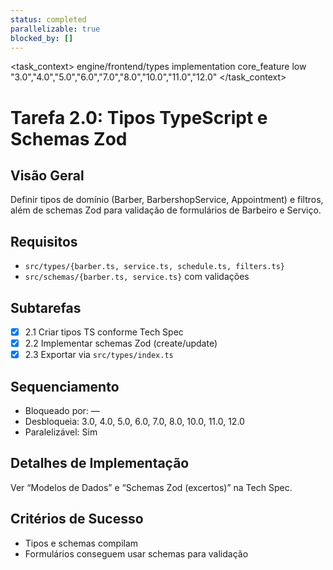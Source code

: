 ```yaml
---
status: completed
parallelizable: true
blocked_by: []
---
```


<task_context>
<domain>engine/frontend/types</domain>
<type>implementation</type>
<scope>core_feature</scope>
<complexity>low</complexity>
<dependencies></dependencies>
<unblocks>"3.0","4.0","5.0","6.0","7.0","8.0","10.0","11.0","12.0"</unblocks>
</task_context>

# Tarefa 2.0: Tipos TypeScript e Schemas Zod

## Visão Geral
Definir tipos de domínio (Barber, BarbershopService, Appointment) e filtros, além de schemas Zod para validação de formulários de Barbeiro e Serviço.

## Requisitos
- `src/types/{barber.ts, service.ts, schedule.ts, filters.ts}`
- `src/schemas/{barber.ts, service.ts}` com validações

## Subtarefas
- [x] 2.1 Criar tipos TS conforme Tech Spec
- [x] 2.2 Implementar schemas Zod (create/update)
- [x] 2.3 Exportar via `src/types/index.ts`

## Sequenciamento
- Bloqueado por: —
- Desbloqueia: 3.0, 4.0, 5.0, 6.0, 7.0, 8.0, 10.0, 11.0, 12.0
- Paralelizável: Sim

## Detalhes de Implementação
Ver “Modelos de Dados” e “Schemas Zod (excertos)” na Tech Spec.

## Critérios de Sucesso
- Tipos e schemas compilam
- Formulários conseguem usar schemas para validação
